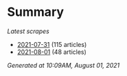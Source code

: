 # Summary
*Latest scrapes*
* [2021-07-31](https://github.com/nuuuwan/news_lk/blob/data/news_lk.2021-07-31.json) (115 articles)
* [2021-08-01](https://github.com/nuuuwan/news_lk/blob/data/news_lk.2021-08-01.json) (48 articles)

*Generated at 10:09AM, August 01, 2021*
